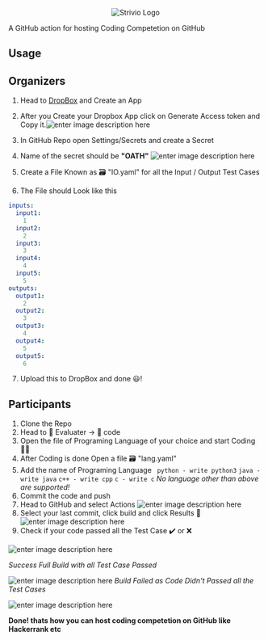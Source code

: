 <p align="center">
   <img src="https://lh3.googleusercontent.com/P9Fr-v4o_3-u2MdAtLdrJWOuhZZFOzTZoVmyVGedjuKm-Jzh0Tbjh14G0jO7F8wkknb3wKdasVWbJQZTD4D6wmcDJTzxZSiMFzUgVVpu4DwjeyTKOqGQgz7swuqF63BwGc0Uz79YzVuQvjNuBVQnLQS3F7OrTI4MumZe4cwVUdqFAEvfKlaPVKQMzaFk3WUf5PkjgWPhmvMYfoTUumO5wLjYIWn_cvHqIEyzbMAsWcNpR4VQO8__E2C7xHaPSVfH-O2IuqAQhKSrAe8cky64mmN4TPf_4SqPqdyv6HIEBA9hIEsNhmQWd-lWTjbGdxDIH0p_U6X8pawzFbDI58vNEy2HPvTTKdgj8FPRcRrdMG8w1q8Ushaz9Noso-l3WYoYi0UYYi8mWMiZPZL3xJHE57novCNxQO-IH5heRyM9Vqs9bONq5H1PS_z8kxZBvITqQ4WyRmu3-YXI-kWNNfJP_2W5oz3wr-W1zMWvLSz-7eA1v819XjtSjT_W4Kl9M60YpB7peuM9KIJ_PMyVTsa6ri9qeWdTVnpolXDKDgrDvfveSvEvbi-5T9HuAW7E_5SPq7EMdwXCv01JUMI9bH-6X_1hBl8IMrFP3aKvmJUSj1DK15JWcDv_YhwVqbGH3qtM9bC4hfPzS7ip-V5Cxw0X6z8E35xdOMNaoBpbMABYrBtRbcjsNS-lEz6J2HlgzNc46qnmjNLLdXnT79aqYDt2cf6dR_dZ3kP3LLL0ZSUo_mRVaqNr=s500-no" alt="Strivio Logo"/>
</p>
A  GitHub action for hosting Coding Competetion on GitHub

## Usage

## Organizers

 1. Head to [DropBox](https://www.dropbox.com/developers/apps_tk=pilot_lp&_ad=topbar4&_camp=myapps) and Create an App
 2. After you Create your Dropbox App click on Generate Access token and Copy it.![enter image description here](https://miro.medium.com/max/938/1*vLvuPuX5n-klKMConAXQug.png)
 
3. In GitHub Repo open Settings/Secrets and create a Secret
4. Name of the secret should be **"OATH"**
![enter image description here](https://lh3.googleusercontent.com/AhSH9lwyBRJuEuODKSrr-K-ap-EoRviAS3oA_WwEh5Cz33dAmSIoQujt-YfCvMZXvxAM1PFr-xGmPg86mMfQPraXv2rsr8FP-u7Bp84x513Q-DhaSVVW1W2mcX3hkt-udc4-tQN7Beb3JMUyG-rAVmMLSn0boetZ_g3FnXBXaLsdzktrhHEpwNpGzu9AMETT1eEs4dG1Pmec5FQpKcDegSi5EMhLlWN8xCbEh5H-loaqqvxan-ow0Mctx-gTyPGKEi-6qprKEH3AOKhmd-z4uXAfjhcxr7rXs92dPlxXBkBQlel0qMPimLikyR6Hkgp4TL58mhqdGMUAbDJ391kq7KXZk67rTvyvASukKaGSMJ5kC2yMwBDmD_RUJLHTDnBQ30cUGPZ2ZVJgBhlNCLZkwxIw_ik_GM-nbLyTG9yF7VGCSxPHQGIiL1KW2Cj1LIbyNWR9G5YdmXp_UNnSrScq3AQBH2wjNH1gMWQv4TyB9kAbDI_QrWNsFZHk6HgbBzprlJNikIaGMf39YGkJH81gt7XKLcxuoazbEFdpqQTa23DWC6HX6aRm8zjddudREt7J5GMnbRuterdrAPYeazf7rXfi6Z0Yh3aWGwYzFkimLasvJbtRmd4jP79a3urcK2ikGE-hQqMeYIS7vrUybncBpN8tlURXH5nAgRHTHXkebm3BXA1SvGKLS7z-HQwmKLbduM020F1pQud6CoZ1D1SVeT-Bboc6igNWzM-o0ICcOjTaZl5g=w975-h386-no)

5. Create a File Known as 🗃️ "IO.yaml" for all the Input / Output Test Cases
6. The File should Look like this
```yaml  
inputs:  
  input1:  
    1  
  input2:  
    2  
  input3:  
    3  
  input4:  
    4  
  input5:  
    5  
outputs:  
  output1:  
    2  
  output2:  
    3  
  output3:  
    4  
  output4:  
    5  
  output5:  
    6  
```
7. Upload this to DropBox and done 😃!

## Participants
1. Clone the Repo
2. Head to 📁 Evaluater -> 📁 code
3. Open the file of Programing Language of your choice and start Coding 👨‍💻 
4. After Coding is done Open a file 🗃️ "lang.yaml"
5. Add the name of Programing Language
` python - write python3`
`java - write java`
`c++ - write cpp`
`c - write c`
*No language other than above are supported!*
6. Commit the code and push
7. Head to GitHub and select Actions
![enter image description here](https://lh3.googleusercontent.com/GbdrYDNw6P_my4YNcLwXFZSWJp-4inNUe71SR8vOYceeepla2Ez8PPUFcFn89dSswVzamiUs4eNwN7Hop5ShC0FD-kkf9HkMuMt2OQtkWotw8kcxjn0CE87Nu7IA_l4FCNz-XETQrWma_Sa4M7eN1N7QQ0wIse4oBrjjwNhHu8PDwQjV-FTNbhzytlItTAhzfIXektBiP3YGKyvBsXT4IOL_tkp1jpzG1H5JO5dZYAytsEqOIAlrATPONrUTDlIHb_Fp2qb4OOBYXmpIbioCSlRSAQlg4pC_QMzwbdlC-wP24tmYnKJTQpxmdXIs4_5ObcooCKbRuwXkaMP61uSilxv1YLRQb_-UDZ5Swgox2qKCuLmr6Sb1bVjuQFa4YAlydDi8EJxZAocPFRhJRomz9Jph28GingfEz_l9MlxBEoySPOb2E94Z8l6apM2yk9gvOg1FZY9Dof8U57WA28zroD_FuHypiuGk5qGg5bPgsTwf66KB24pbhPuXrUti4wpT5_wsK5qJzbqBI6MLKjgW2us0QBSoJilF7lo4J26vSQeJ2qLzwJHXqYejn4KqfGFKg2Wm2Pmim_NFeheTHDBa3VZvGprBBzRmvE7gAcSKJoinZYRrFtq3IkTYRYPQ_BZsoKtk6WJwAoSNXvXoD4UseK5fPZ6WHRKvBexJpyPM7HHtSxpNg4CUvCApODLCan3oOrpdHXcY32wnzh9sZMQhi8AnxFnQpVKhQHiDNqytYusML9_p=w1203-h87-no)
8. Select your last commit, click build and click Results 🤞
![enter image description here](https://lh3.googleusercontent.com/wwYJR6AaxTNMK1BVWNNZaKEfc5XQwpAXZSqedtnVZu7WFO7pYdGnvpBngqOcRJOuLnaWeo9liBU6jFoLu6W1jKYhSeJyyNL4pqSIB6JnT0gA_-gD6hQC00wbwW4HebwC5MCrFDa6HM5CKA7wQ-JD_ScNyKIPU9cKQfx43UMCHDauAHd3aPvMmFBuHpqjbcKAZly_YZ49Goor3bNArTJTtkDy2ATE2WTNJjmQjwS4pFALXCRQg_HAQcKWZaBU7HcHubxrA21aiSUSH-1ZWSIUOL1QKEVsFrDjpHBZdOC5Uan6Y0VYrejnXVwTsJUzc0PxbK2uuYYV4Y-hTwhq3-TMCNfNVBdhz-myHkSmMIoM4orDa-7r9A_iNBzHTVMfmWp2UhRVISL7n2iGjkGAA_QfeEjaw3HrSEDAACt0xXEUhIjWVQ_KrkIUpJlArjRDVWqlkT_yWZL1phs6_HA7K8XaHyF2ovoRZtka7YZq8hVy1-Ys8qW5t2Ec0BkMNCchZ7LxvQuDZCxjQPwZlYjRTZBSZF3YsUQaWQOUS1BCPl1egd0ZQyp0hXD18VHN3pS5NkW0NjfsIrH07EU8qwX59PjPw-MLjTpkBR3LR8vQtQ7-8DYVhHbb1xyZv5fZuNBocx3FRrJAkP_57MoQWNcdn38DG493sB6JUb1AD9CO2rwAto_S79JD0d3m25qU3c4DWBRneKLg8erhW5YKY6zObZRJkBszSFNlZJ4Bd1ZYe9KUlGwHaq3w=w1440-h245-no)
9. Check if your code passed all the Test Case ✔️ or ❌

![enter image description here](https://lh3.googleusercontent.com/fcgkExGB9GfqyzwilyWSF0PTlNmx_7zxixYwtSZyZ3QUTZy-TGA56rpg92WYvhHX0BMvx-PV6rJSYILwcxslKMnUNNJcduHDyvwkY0fcEXyzEY5nN3d9Z47gAfqnkG5xmptR4rIjfn8oa2chIXiZ7hsQY7Evl9kOsIcxynJueJibi8dScoXYNtd90Rgc2Fi_oT7OhtJKjvaVlxYaR4AhTDFrsy_1VksCThDR9hAPhF3e3QWncYfO28wczHDe80YQ_x7ZAn_5yLV1SYHc23n3Xq2seaI-j5F8rBFPkjlfC7WX70I52hAybSNet7MKZG1PvIpnTSZKjU35N9SoDfnjGJv5W6rxdLY9y-_tx2zAs1qp6HaIx0XQNBpoCJeVv90p_3pS7cLVhgd-pA7upl23B5WcGHKe4bpKojav1jqRZrUu5fN9R7Ic2pA82-cgfrtVSWXt6v3_LxR0LiRaDR-xrvxmGCEQI4-a6vDZlqMfLcVF9jmamILtwtbIuPvv8hxOivoe_IjPB5lkAnP6vMSsqv4fuEagFHuy4rMiFO6bTeReM1wdvCvnssM-E9b34z-FeW5UP6WICqvSEdK_p79XdzSmx3zL3iagXweSlwcriKJSSuxr9xtdPkgdv1UwfF_yfOWAWFv4GjFCWvfCDee40O_2zZoynFYUx9RaZ9R2TemE1_G3D06DH7wNA9KOLEWtX32R2CFGHTLwZTZdjeoj9fS8qYH9SYkY2d8E8g3eSi-vlLte=w367-h125-no) 

 *Success Full Build with all Test Case Passed*
 
![enter image description here](https://lh3.googleusercontent.com/dw50RL8AZ4_qJnLj5s-yP8RjWlZ4jaxzIoBVPDmxuA_ePkh60nZNjPWR_cr-QQ8rNrOr61LHaV8cMK9MigDQV_Q-brhyjmwfrGo9__fM78O1G57FwCoJBVLol4nv_YzBH4tQi-7TaCekp9-Rn9qScK3kSnrpdYDVYXnnxtxB-iiGmLEsVX0kIaRQXTuCfClpoRXDAA3YCzltJuQl6UPvUKzUKWLhsiLJuoP5SKU35INUZuI5Kj5dI0EddEq2JuWkJtsTfBy3p3wimd5eZWx6mItgh4ev15Iy5i2M0xIy20a3PNTtPoi5uVIqFeJtHryuoCSTkwkTn6o3bCXWaOQ9dMCSdLH9Yo1-fF1cyueuSRYRRXyF-cVpwWlLuxPLhZalD9de66uI1ul2RHD3HDQlOQhX8yc0odNQj_BrqxXp9N4Fk2lI60eXODdUfzuInjM7UlYGVk4kNr1uJlNOuDD41DlarPaqvrJuSQaj8xm5M5w98r6mLheumxwbGoNwhifSxjecpYo20U_qLFTvkT5Tar_UqnBJr_m0EJMN6nyqxf-0z9MHCPAyyDTt_fnctdn966Wc12_8eCHJbb54Vd0XffVXrVibyzJd7MPHs_viycXnQbj4sNBXAOTKet5_SBGaNiK3EZMamb9Ebm-hO5HQm2IB2vkHJEuulJ5aNMT6RFe4glhVVgai6bz1Hkn4j9FpXdcjRaYhyzz6KKCqYTGx71kpfQbvsgkm3wG3j1zMvayh1Liu=w1440-h401-no)
*Build Failed as Code Didn't Passed all the Test Cases*

![enter image description here](https://lh3.googleusercontent.com/-x9X_VWI9MconuUNcob9uEV1_f-txLAgqG9eSKbPCS8fSCWGcG7J1YQUXBRj3cSGblYsICF6ty5h668W9NYBR_U6VXS8dZz0WaNrR4W_Qa0EwWgVrmpL5sFT-NCp8RkUT2PuQGR8VUVcZYGA6ZJGmTr6a3qZIub9ZpIuXcgwxr-OzQVjVQgkvS1P2behwvF-Iq0T8vSIqnWP0_sNn71u5xX6lrmIM3DZ1fhMO3A-LZAJnIU_wU2mvqE5sBx3hKL7nHsZ-d_mVDMc_mPr-Qftq3CY9DCpK_nY22wb1myqRd9CP-26xtsgt9QHfEue-kUPW24wbkVzzvxiPdVYgd0Z-t3_k_Wv6kwzCapGHRcdzIQnMg8elXIhZSvRAcYLbRagWnOKCERJ7rd2ekvNlKYH7IyddFSu58LllJc27rBZaNoscYeaJC1TSfUP59s3q5AnjfVVLRicvCue41YvdgoN5uWjHATP1AW_DjYlZbzYEwSeZrcn74KLK4x-UvKuOMUTUbtecLNaBJkNVu7ORfc2TS-ArNGkB07dIxWZVKmk8Ks9UBQBvh_CXfxmnjJjVwx-dC3YXwuvsbO7AeIjxyitkaKIRnyRnihFV5gnMvgmo9hdsp8YsXsvTV_w1Pi2uvYbaBZgc_lbD7VgitLRbOdqSNhKgZ2-id6VX2wcOuoAkXCCIvKemiS8pyDoS9T5B0bcKgS0PxidUVTBfaJ1dMHJghd2yGh6h9oFnoy673qAgr75xNwwYA=w500-h425-no)

**Done! thats how you can host coding competetion on GitHub like Hackerrank etc** 
